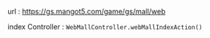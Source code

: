 
url : https://gs.mangot5.com/game/gs/mall/web


index Controller : `WebMallController.webMallIndexAction()`

